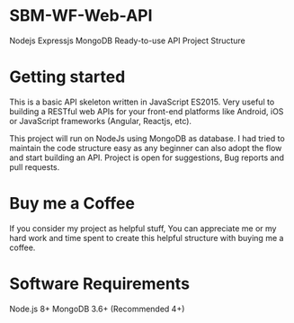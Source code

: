 # SBM-WF-Web-API
Nodejs Expressjs MongoDB Ready-to-use API Project Structure

# Getting started
This is a basic API skeleton written in JavaScript ES2015. Very useful to building a RESTful web APIs for your front-end platforms like Android, iOS or JavaScript frameworks (Angular, Reactjs, etc).

This project will run on NodeJs using MongoDB as database. I had tried to maintain the code structure easy as any beginner can also adopt the flow and start building an API. Project is open for suggestions, Bug reports and pull requests.

# Buy me a Coffee
If you consider my project as helpful stuff, You can appreciate me or my hard work and time spent to create this helpful structure with buying me a coffee.

# Software Requirements
Node.js 8+
MongoDB 3.6+ (Recommended 4+)
